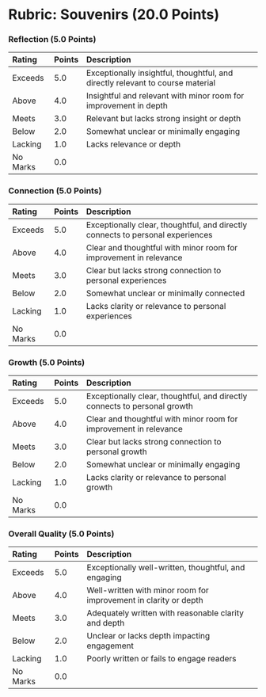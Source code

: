 # Rubric: Souvenirs (20.0 Points)

### Reflection (5.0 Points)

| Rating | Points | Description |
| :----- | :----- | :---------- |
| Exceeds | 5.0 | Exceptionally insightful, thoughtful, and directly relevant to course material |
| Above | 4.0 | Insightful and relevant with minor room for improvement in depth |
| Meets | 3.0 | Relevant but lacks strong insight or depth |
| Below | 2.0 | Somewhat unclear or minimally engaging |
| Lacking | 1.0 | Lacks relevance or depth |
| No Marks | 0.0 |  |

### Connection (5.0 Points)

| Rating | Points | Description |
| :----- | :----- | :---------- |
| Exceeds | 5.0 | Exceptionally clear, thoughtful, and directly connects to personal experiences |
| Above | 4.0 | Clear and thoughtful with minor room for improvement in relevance |
| Meets | 3.0 | Clear but lacks strong connection to personal experiences |
| Below | 2.0 | Somewhat unclear or minimally connected |
| Lacking | 1.0 | Lacks clarity or relevance to personal experiences |
| No Marks | 0.0 |  |

### Growth (5.0 Points)

| Rating | Points | Description |
| :----- | :----- | :---------- |
| Exceeds | 5.0 | Exceptionally clear, thoughtful, and directly connects to personal growth |
| Above | 4.0 | Clear and thoughtful with minor room for improvement in relevance |
| Meets | 3.0 | Clear but lacks strong connection to personal growth |
| Below | 2.0 | Somewhat unclear or minimally engaging |
| Lacking | 1.0 | Lacks clarity or relevance to personal growth |
| No Marks | 0.0 |  |

### Overall Quality (5.0 Points)

| Rating | Points | Description |
| :----- | :----- | :---------- |
| Exceeds | 5.0 | Exceptionally well-written, thoughtful, and engaging |
| Above | 4.0 | Well-written with minor room for improvement in clarity or depth |
| Meets | 3.0 | Adequately written with reasonable clarity and depth |
| Below | 2.0 | Unclear or lacks depth impacting engagement |
| Lacking | 1.0 | Poorly written or fails to engage readers |
| No Marks | 0.0 |  |


